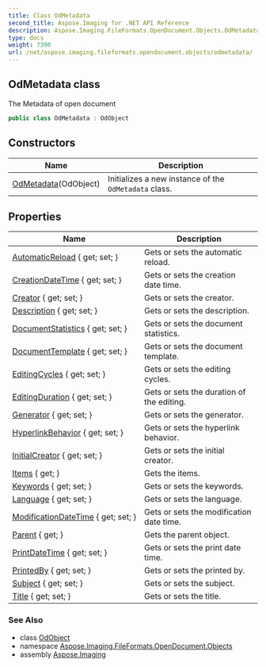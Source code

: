 ```yaml
---
title: Class OdMetadata
second_title: Aspose.Imaging for .NET API Reference
description: Aspose.Imaging.FileFormats.OpenDocument.Objects.OdMetadata class. The Metadata of open document
type: docs
weight: 7390
url: /net/aspose.imaging.fileformats.opendocument.objects/odmetadata/
---
```

## OdMetadata class

The Metadata of open document

```csharp
public class OdMetadata : OdObject
```

## Constructors

| Name | Description |
| --- | --- |
| [OdMetadata](odmetadata/)(OdObject) | Initializes a new instance of the `OdMetadata` class. |

## Properties

| Name | Description |
| --- | --- |
| [AutomaticReload](../../aspose.imaging.fileformats.opendocument.objects/odmetadata/automaticreload/) { get; set; } | Gets or sets the automatic reload. |
| [CreationDateTime](../../aspose.imaging.fileformats.opendocument.objects/odmetadata/creationdatetime/) { get; set; } | Gets or sets the creation date time. |
| [Creator](../../aspose.imaging.fileformats.opendocument.objects/odmetadata/creator/) { get; set; } | Gets or sets the creator. |
| [Description](../../aspose.imaging.fileformats.opendocument.objects/odmetadata/description/) { get; set; } | Gets or sets the description. |
| [DocumentStatistics](../../aspose.imaging.fileformats.opendocument.objects/odmetadata/documentstatistics/) { get; set; } | Gets or sets the document statistics. |
| [DocumentTemplate](../../aspose.imaging.fileformats.opendocument.objects/odmetadata/documenttemplate/) { get; set; } | Gets or sets the document template. |
| [EditingCycles](../../aspose.imaging.fileformats.opendocument.objects/odmetadata/editingcycles/) { get; set; } | Gets or sets the editing cycles. |
| [EditingDuration](../../aspose.imaging.fileformats.opendocument.objects/odmetadata/editingduration/) { get; set; } | Gets or sets the duration of the editing. |
| [Generator](../../aspose.imaging.fileformats.opendocument.objects/odmetadata/generator/) { get; set; } | Gets or sets the generator. |
| [HyperlinkBehavior](../../aspose.imaging.fileformats.opendocument.objects/odmetadata/hyperlinkbehavior/) { get; set; } | Gets or sets the hyperlink behavior. |
| [InitialCreator](../../aspose.imaging.fileformats.opendocument.objects/odmetadata/initialcreator/) { get; set; } | Gets or sets the initial creator. |
| [Items](../../aspose.imaging.fileformats.opendocument/odobject/items/) { get; } | Gets the items. |
| [Keywords](../../aspose.imaging.fileformats.opendocument.objects/odmetadata/keywords/) { get; set; } | Gets or sets the keywords. |
| [Language](../../aspose.imaging.fileformats.opendocument.objects/odmetadata/language/) { get; set; } | Gets or sets the language. |
| [ModificationDateTime](../../aspose.imaging.fileformats.opendocument.objects/odmetadata/modificationdatetime/) { get; set; } | Gets or sets the modification date time. |
| [Parent](../../aspose.imaging.fileformats.opendocument/odobject/parent/) { get; } | Gets the parent object. |
| [PrintDateTime](../../aspose.imaging.fileformats.opendocument.objects/odmetadata/printdatetime/) { get; set; } | Gets or sets the print date time. |
| [PrintedBy](../../aspose.imaging.fileformats.opendocument.objects/odmetadata/printedby/) { get; set; } | Gets or sets the printed by. |
| [Subject](../../aspose.imaging.fileformats.opendocument.objects/odmetadata/subject/) { get; set; } | Gets or sets the subject. |
| [Title](../../aspose.imaging.fileformats.opendocument.objects/odmetadata/title/) { get; set; } | Gets or sets the title. |

### See Also

* class [OdObject](../../aspose.imaging.fileformats.opendocument/odobject/)
* namespace [Aspose.Imaging.FileFormats.OpenDocument.Objects](../../aspose.imaging.fileformats.opendocument.objects/)
* assembly [Aspose.Imaging](../../)


